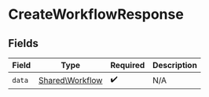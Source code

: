 # CreateWorkflowResponse


## Fields

| Field                                              | Type                                               | Required                                           | Description                                        |
| -------------------------------------------------- | -------------------------------------------------- | -------------------------------------------------- | -------------------------------------------------- |
| `data`                                             | [Shared\Workflow](../../Models/Shared/Workflow.md) | :heavy_check_mark:                                 | N/A                                                |